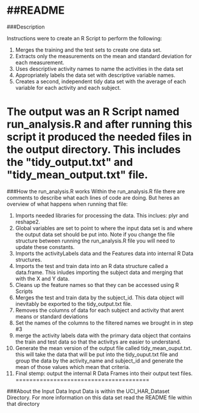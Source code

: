 ##README
=======================================

###Description

Instructions were to create an R Script to perform the following:
1. Merges the training and the test sets to create one data set.
2. Extracts only the measurements on the mean and standard deviation for each measurement. 
3. Uses descriptive activity names to name the activities in the data set
4. Appropriately labels the data set with descriptive variable names. 
5. Creates a second, independent tidy data set with the average of each variable for each activity and each subject. 

The output was an R Script named run\_analysis.R and after running this script it produced the needed files in the output directory. This includes the "tidy\_output.txt" and "tidy\_mean\_output.txt" file.
=======================================

###How the run_analysis.R works
Within the run_analysis.R file there are comments to describe what each lines of code are doing. But heres an overview of what happens when running that file:
1. Imports needed libraries for processing the data. This inclues: plyr and reshape2.
2. Global variables are set to point to where the input data set is and where the output data set should be put into. Note if you change the file structure between running the run_analysis.R file you will need to update these constants.
3. Imports the activityLabels data and the Features data into internal R Data structures.
4. Imports the test and train data into an R data structure called a data.frame. This inludes importing the subject data and merging that with the X and Y data.
5. Cleans up the feature names so that they can be accessed using R Scripts
6. Merges the test and train data by the subject_id. This data object will inevitably be exported to the tidy\_output.txt file.
7. Removes the columns of data for each subject and activity that arent means or standard deviations
8. Set the names of the columns to the filtered names we brought in in step #3
9. merge the activity labels data with the primary data object that contains the train and test data so that the activitys are easier to understand.
10. Generate the mean version of the output file called tidy\_mean\_ouput.txt. this will take the data that will be put into the tidy\_ouput.txt file and group the data by the activity\_name and subject_id and generate the mean of those values which mean that criteria.
11. Final stemp: output the internal R Data Frames into their output text files.
=======================================

###About the Input Data
Input Data is within the UCI\_HAR\_Dataset Directory.
For more information on this data set read the README file within that directory

